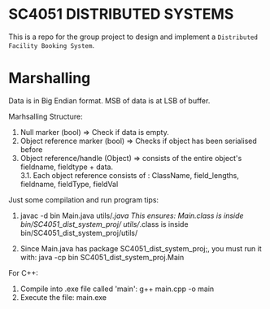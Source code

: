 # SC4051 DISTRIBUTED SYSTEMS

This is a repo for the group project to design and implement a `Distributed Facility Booking System`.

# Marshalling

Data is in Big Endian format. MSB of data is at LSB of buffer.

Marhsalling Structure:

1. Null marker (bool) => Check if data is empty.
2. Object reference marker (bool) => Checks if object has been serialised before
3. Object reference/handle (Object) => consists of the entire object's fieldname, fieldtype + data.<br />
   3.1. Each object reference consists of : ClassName, field_lengths, fieldname, fieldType, fieldVal

Just some compilation and run program tips:

1. javac -d bin Main.java utils/_.java
   This ensures:
   Main.class is inside bin/SC4051_dist_system_proj/
   utils/_.class is inside bin/SC4051_dist_system_proj/utils/

2. Since Main.java has package SC4051_dist_system_proj;, you must run it with:
   java -cp bin SC4051_dist_system_proj.Main

For C++:

1.  Compile into .exe file called 'main': g++ main.cpp -o main
2.  Execute the file: main.exe
